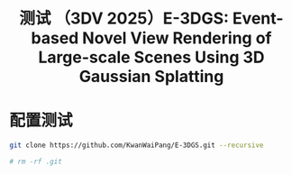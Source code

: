 <div align="center">
<h1>测试 （3DV 2025）E-3DGS: Event-based Novel View Rendering of Large-scale Scenes Using 3D Gaussian Splatting</h1>
</div>

# 配置测试
```bash
git clone https://github.com/KwanWaiPang/E-3DGS.git --recursive

# rm -rf .git

```